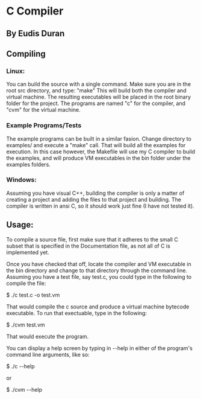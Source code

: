 C Compiler
==========
By Eudis Duran
--------------

## Compiling

### Linux:

You can build the source with a single command.
Make sure you are in the root src directory, and 
type: "make"  This will build both the compiler
and virtual machine.  The resulting executables will
be placed in the root binary folder for the project.
The programs are named "c" for the compiler, and "cvm" for 
the virtual machine.

### Example Programs/Tests

The example programs can be built in a similar fasion.
Change directory to examples/ and execute a "make"
call.  That will build all the examples for execution.
In this case however, the Makefile will use my C compiler
to build the examples, and will produce VM executables 
in the bin folder under the examples folders.

### Windows:

Assuming you have visual C++, building the compiler is
only a matter of creating a project and adding the files
to that project and building.  The compiler is written in
ansi C, so it should work just fine (I have not tested it).

## Usage:

To compile a source file, first make sure that it adheres
to the small C subset that is specified in the Documentation
file, as not all of C is implemented yet.

Once you have checked that off, locate the compiler and VM
executable in the bin directory and change to that directory
through the command line.  Assuming you have a test
file, say test.c, you could type in the following to compile
the file:

$ ./c test.c -o test.vm

That would compile the c source and produce a virtual machine
bytecode executable.  To run that exectuable, type in the
following:

$ ./cvm test.vm

That would execute the program.

You can display a help screen by typing in --help in either of the
program's command line arguments, like so:

$ ./c --help

or

$ ./cvm --help

